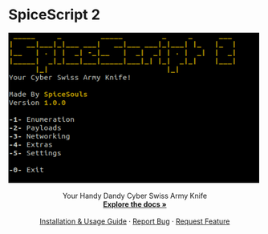 <p align="center">
  <h1>SpiceScript 2</h1>
  <a href="https://github.com/spicesouls/spicescript2">
    <img src="spicescript-menu.PNG" alt="Menu Of Spicescript" width="500" height="300">
  </a>

  <p align="center">
    Your Handy Dandy Cyber Swiss Army Knife
    <br />
    <a href="https://github.com/spicesouls/spicescript"><strong>Explore the docs »</strong></a>
    <br />
    <br />
    <a href="https://github.com/spicesouls/spicescript/blob/master/README.md#guide">Installation & Usage Guide</a>
    ·
    <a href="https://github.com/spicesouls/spicescript/issues">Report Bug</a>
    ·
    <a href="https://github.com/spicesouls/spicescript/issues">Request Feature</a>
  </p>
</p>
</p>

